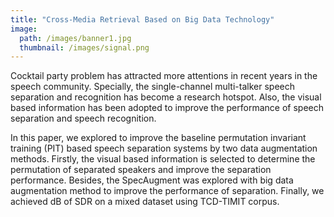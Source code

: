 ```yaml
---
title: "Cross-Media Retrieval Based on Big Data Technology"
image: 
  path: /images/banner1.jpg
  thumbnail: /images/signal.png
---
```


Cocktail party problem has attracted more attentions in recent years in the speech community. Specially, the single-channel multi-talker speech separation and recognition has become a research hotspot. Also, the visual based information has been adopted to improve the performance of speech separation and speech recognition. 

In this paper, we explored to improve the baseline permutation invariant training (PIT) based speech separation systems by two data augmentation methods. Firstly, the visual based information is selected to determine the permutation of separated speakers and improve the separation performance. Besides, the SpecAugment was explored with big data augmentation method to improve the performance of separation. Finally, we achieved dB of SDR on a mixed dataset using TCD-TIMIT corpus.

